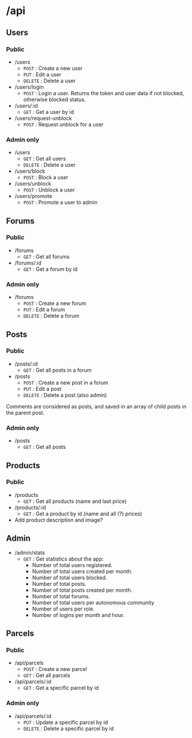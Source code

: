 # /api

## Users

### Public

- /users
  - `POST` : Create a new user
  - `PUT` : Edit a user
  - `DELETE` : Delete a user
- /users/login
  - `POST` : Login a user. Returns the token and user data if not blocked, otherwise blocked status.
- /users/:id
  - `GET` : Get a user by id
- /users/request-unblock
  - `POST` : Request unblock for a user

### Admin only

- /users
  - `GET` : Get all users
  - `DELETE` : Delete a user
- /users/block
  - `POST` : Block a user
- /users/unblock
  - `POST` : Unblock a user
- /users/promote
  - `POST` : Promote a user to admin

## Forums

### Public

- /forums
  - `GET` : Get all forums
- /forums/:id
  - `GET` : Get a forum by id

### Admin only

- /forums
  - `POST` : Create a new forum
  - `PUT` : Edit a forum
  - `DELETE` : Delete a forum

## Posts

### Public

- /posts/:id
  - `GET` : Get all posts in a forum
- /posts
  - `POST` : Create a new post in a forum
  - `PUT` : Edit a post
  - `DELETE` : Delete a post (also admin)

Comments are considered as posts, and saved in an array of child posts in the parent post.

### Admin only

- /posts
  - `GET` : Get all posts

## Products

### Public

- /products
  - `GET` : Get all products (name and last price)
- /products/:id
  - `GET` : Get a product by id (name and all (?) prices)
- Add product description and image?

## Admin

- /admin/stats
  - `GET` : Get statistics about the app:
    - Number of total users registered.
    - Number of total users created per month.
    - Number of total users blocked.
    - Number of total posts.
    - Number of total posts created per month.
    - Number of total forums.
    - Number of total users per autonomous community
    - Number of users per role.
    - Number of logins per month and hour.

## Parcels

### Public

- /api/parcels
  - `POST` : Create a new parcel
  - `GET` : Get all parcels
- /api/parcels/:id
  - `GET` : Get a specific parcel by id

### Admin only

- /api/parcels/:id
  - `PUT` : Update a specific parcel by id
  - `DELETE` : Delete a specific parcel by id
